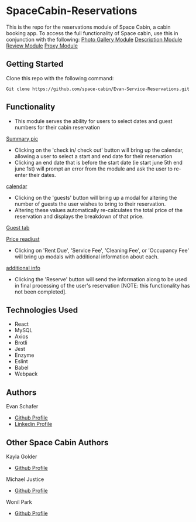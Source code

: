 # SpaceCabin-Reservations

This is the repo for the reservations module of Space Cabin, a cabin booking app. To access the full functionality of Space cabin, use this in conjunction with the following:
[Photo Gallery Module](https://github.com/space-cabin/PhotoGallery)
[Description Module](https://github.com/space-cabin/room-description-service)
[Review Module](https://github.com/space-cabin/reviews)
[Proxy Module](https://github.com/space-cabin/Evan-Proxy)

## Getting Started

Clone this repo with the following command:

```
Git clone https://github.com/space-cabin/Evan-Service-Reservations.git
```

## Functionality

* This module serves the ability for users to select dates and guest numbers for their cabin reservation

[Summary pic](./screenshots/summary.png "summary pic")

* Clicking on the 'check in/ check out' button will bring up the calendar, allowing a user to select a start and end date for their reservation
* Clicking an end date that is before the start date (ie start june 5th end june 1st) will prompt an error from the module and ask the user to re-enter their dates.

[calendar](./screenshots/calendar.png "calendar")

* Clicking on the 'guests' button will bring up a modal for altering the number of guests the user wishes to bring to their reservation.
* Altering these values automatically re-calculates the total price of the reservation and displays the breakdown of that price.

[Guest tab](./screenshots/guests.png "guest tab")

[Price readjust](./screenshots/recalculate.png "Price readjust")

* Clicking on 'Rent Due', 'Service Fee', 'Cleaning Fee', or 'Occupancy Fee' will bring up modals with additional information about each.

[additional info](./screenshots/additionalInfo.png "additional info")

* Clicking the 'Reserve' button will send the information along to be used in final processing of the user's reservation [NOTE: this functionality has not been completed].

## Technologies Used
* React
* MySQL
* Axios
* Brotli
* Jest
* Enzyme
* Eslint
* Babel
* Webpack

## Authors

Evan Schafer
* [Github Profile](https://github.com/E-Schaferer)
* [Linkedin Profile](www.linkedin.com/in/schaferer)

## Other Space Cabin Authors

Kayla Golder
* [Github Profile](https://github.com/kgolder92)

Michael Justice
* [Github Profile](https://github.com/M-A-Justice)

Wonil Park
* [Github Profile](https://github.com/wonil-park)
